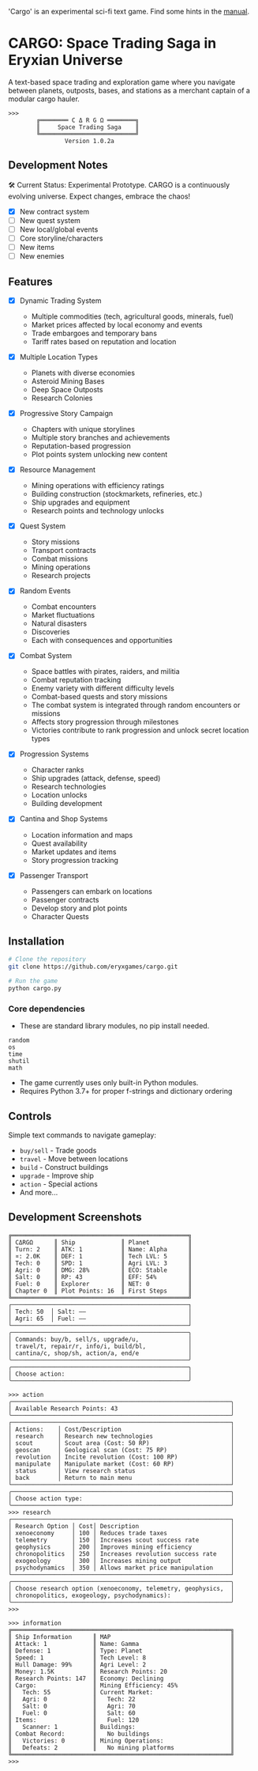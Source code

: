 'Cargo' is an experimental sci-fi text game. Find some hints in the [manual](https://github.com/eryxgames/Cargo/wiki/Cargo-Hauler-Ship-Operation-and-Technical-Manual).

# CARGO: Space Trading Saga in Eryxian Universe

A text-based space trading and exploration game where you navigate between planets, outposts, bases, and stations as a merchant captain of a modular cargo hauler.

```console
>>> 
        ╔════════ C Δ R G Ω ════════╗
        ║     Space Trading Saga    ║
        ╚═══════════════════════════╝
                Version 1.0.2a

```
## Development Notes
🛠 Current Status: Experimental Prototype.
CARGO is a continuously evolving universe. Expect changes, embrace the chaos!
- [x] New contract system
- [ ] New quest system 
- [ ] New local/global events
- [ ] Core storyline/characters
- [ ] New items
- [ ] New enemies
## Features
- [x] Dynamic Trading System
  - Multiple commodities (tech, agricultural goods, minerals, fuel)
  - Market prices affected by local economy and events
  - Trade embargoes and temporary bans
  - Tariff rates based on reputation and location

- [x] Multiple Location Types
  - Planets with diverse economies
  - Asteroid Mining Bases
  - Deep Space Outposts
  - Research Colonies

- [x] Progressive Story Campaign
  - Chapters with unique storylines
  - Multiple story branches and achievements
  - Reputation-based progression
  - Plot points system unlocking new content

- [x] Resource Management
  - Mining operations with efficiency ratings
  - Building construction (stockmarkets, refineries, etc.)
  - Ship upgrades and equipment
  - Research points and technology unlocks

- [x] Quest System
  - Story missions
  - Transport contracts
  - Combat missions
  - Mining operations
  - Research projects

- [x] Random Events
  - Combat encounters
  - Market fluctuations
  - Natural disasters
  - Discoveries
  - Each with consequences and opportunities
     
- [x] Combat System
  - Space battles with pirates, raiders, and militia
  - Combat reputation tracking
  - Enemy variety with different difficulty levels
  - Combat-based quests and story missions
  - The combat system is integrated through random encounters or missions
  - Affects story progression through milestones 
  - Victories contribute to rank progression and unlock secret location types 

- [x] Progression Systems
  - Character ranks 
  - Ship upgrades (attack, defense, speed)
  - Research technologies
  - Location unlocks
  - Building development

- [x] Cantina and Shop Systems
  - Location information and maps
  - Quest availability
  - Market updates and items
  - Story progression tracking
     
- [x] Passenger Transport
  - Passengers can embark on locations
  - Passenger contracts
  - Develop story and plot points 
  - Character Quests    

## Installation
```bash
# Clone the repository
git clone https://github.com/eryxgames/cargo.git

# Run the game
python cargo.py
```
### Core dependencies
- These are standard library modules, no pip install needed.
```
random
os
time
shutil
math
```
- The game currently uses only built-in Python modules.
- Requires Python 3.7+ for proper f-strings and dictionary ordering

## Controls
Simple text commands to navigate gameplay:
- `buy/sell` - Trade goods
- `travel` - Move between locations
- `build` - Construct buildings
- `upgrade` - Improve ship
- `action` - Special actions
- And more...

## Development Screenshots

```console
╔══════════════════════════════════════════════════╗
║ CΔRGΩ      ║ Ship             ║ Planet           ║
║ Turn: 2    ║ ATK: 1           ║ Name: Alpha      ║
║ ¤: 2.0K    ║ DEF: 1           ║ Tech LVL: 5      ║
║ Tech: 0    ║ SPD: 1           ║ Agri LVL: 3      ║
║ Agri: 0    ║ DMG: 28%         ║ ECO: Stable      ║
║ Salt: 0    ║ RP: 43           ║ EFF: 54%         ║
║ Fuel: 0    ║ Explorer         ║ NET: 0           ║
║ Chapter 0  ║ Plot Points: 16  ║ First Steps      ║
╚══════════════════════════════════════════════════╝
┌──────────────────────────────────────────────────┐
│ Tech: 50  │ Salt: ——                             │
│ Agri: 65  │ Fuel: ——                             │
└──────────────────────────────────────────────────┘
╭──────────────────────────────────────────────────╮
│ Commands: buy/b, sell/s, upgrade/u,              │
│ travel/t, repair/r, info/i, build/bl,            │
│ cantina/c, shop/sh, action/a, end/e              │
╰──────────────────────────────────────────────────╯
╭──────────────────────────────────────────────────╮
│ Choose action:                                   │
╰──────────────────────────────────────────────────╯
```

```console
>>> action        
╭──────────────────────────────────────────────────────────────╮
│ Available Research Points: 43                                │
╰──────────────────────────────────────────────────────────────╯
┌──────────────────────────────────────────────────────────────┐
│ Actions:    │ Cost/Description                               │
│ research    │ Research new technologies                      │
│ scout       │ Scout area (Cost: 50 RP)                       │
│ geoscan     │ Geological scan (Cost: 75 RP)                  │
│ revolution  │ Incite revolution (Cost: 100 RP)               │
│ manipulate  │ Manipulate market (Cost: 60 RP)                │
│ status      │ View research status                           │
│ back        │ Return to main menu                            │
└──────────────────────────────────────────────────────────────┘
╭──────────────────────────────────────────────────────────────╮
│ Choose action type:                                          │
╰──────────────────────────────────────────────────────────────╯
>>> research
┌──────────────────────────────────────────────────────────────┐
│ Research Option │ Cost│ Description                          │
│ xenoeconomy     │ 100 │ Reduces trade taxes                  │
│ telemetry       │ 150 │ Increases scout success rate         │
│ geophysics      │ 200 │ Improves mining efficiency           │
│ chronopolitics  │ 250 │ Increases revolution success rate    │
│ exogeology      │ 300 │ Increases mining output              │
│ psychodynamics  │ 350 │ Allows market price manipulation     │
└──────────────────────────────────────────────────────────────┘
╭──────────────────────────────────────────────────────────────╮
│ Choose research option (xenoeconomy, telemetry, geophysics,  │
│ chronopolitics, exogeology, psychodynamics):                 │  
╰──────────────────────────────────────────────────────────────╯  
>>>
```

```console
>>> information
╔══════════════════════════════════════════════════════════════╗
║ Ship Information      ║ MAP                                  ║
║ Attack: 1             ║ Name: Gamma                          ║
║ Defense: 1            ║ Type: Planet                         ║
║ Speed: 1              ║ Tech Level: 8                        ║
║ Hull Damage: 99%      ║ Agri Level: 2                        ║
║ Money: 1.5K           ║ Research Points: 20                  ║
║ Research Points: 147  ║ Economy: Declining                   ║
║ Cargo:                ║ Mining Efficiency: 45%               ║
║   Tech: 55            ║ Current Market:                      ║
║   Agri: 0             ║   Tech: 22                           ║
║   Salt: 0             ║   Agri: 70                           ║
║   Fuel: 0             ║   Salt: 60                           ║
║ Items:                ║   Fuel: 120                          ║
║   Scanner: 1          ║ Buildings:                           ║
║ Combat Record:        ║   No buildings                       ║
║   Victories: 0        ║ Mining Operations:                   ║
║   Defeats: 2          ║   No mining platforms                ║
╚══════════════════════════════════════════════════════════════╝
>>>
```
